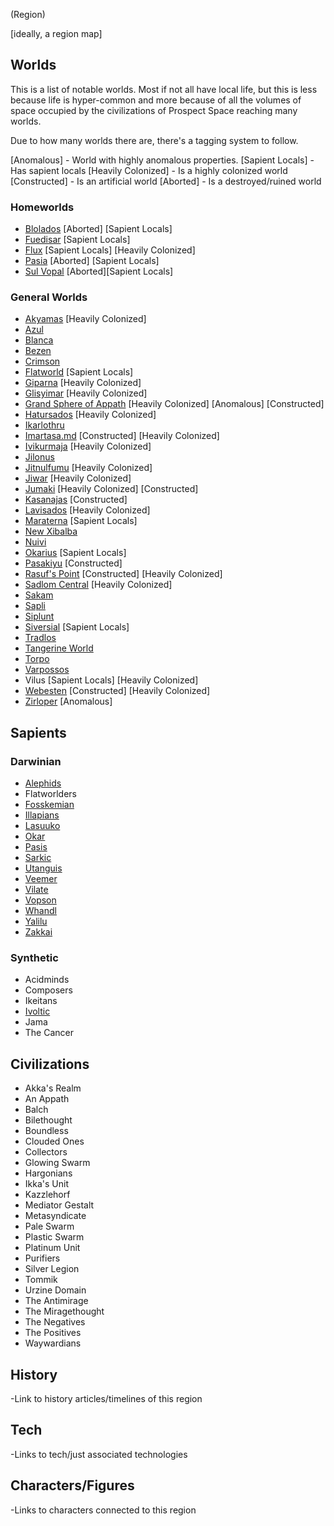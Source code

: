 (Region)

[ideally, a region map]

## Worlds

This is a list of notable worlds.  Most if not all have local life, but this is less because life is hyper-common and more because of all the volumes of space occupied by the civilizations of Prospect Space reaching many worlds.

Due to how many worlds there are, there's a tagging system to follow.

[Anomalous] - World with highly anomalous properties.
[Sapient Locals] - Has sapient locals
[Heavily Colonized] - Is a highly colonized world
[Constructed] - Is an artificial world
[Aborted] - Is a destroyed/ruined world

### Homeworlds
- [Blolados](/Stellar_Abyss_Setting_Bible/1_Worlds_Systems/Blolados.md) [Aborted] [Sapient Locals]
- [Fuedisar](/Stellar_Abyss_Setting_Bible/1_Worlds_Systems/Fuedisar.md) [Sapient Locals]
- [Flux](/Stellar_Abyss_Setting_Bible/1_Worlds_Systems/Flux.md) [Sapient Locals] [Heavily Colonized]
- [Pasia](/Stellar_Abyss_Setting_Bible/1_Worlds_Systems/Pasia.md) [Aborted] [Sapient Locals]
- [Sul Vopal](/Stellar_Abyss_Setting_Bible/1_Worlds_Systems/Sul_Vopal.md) [Aborted][Sapient Locals]

### General Worlds
- [Akyamas](/Stellar_Abyss_Setting_Bible/1_Worlds_Systems/Akyamas.md) [Heavily Colonized]
- [Azul](/Stellar_Abyss_Setting_Bible/1_Worlds_Systems/Azul.md)
- [Blanca](/Stellar_Abyss_Setting_Bible/1_Worlds_Systems/Blanca.md)
- [Bezen](/Stellar_Abyss_Setting_Bible/1_Worlds_Systems/Bezen.md)
- [Crimson](/Stellar_Abyss_Setting_Bible/1_Worlds_Systems/Crimson.md)
- [Flatworld](/Stellar_Abyss_Setting_Bible/1_Worlds_Systems/Flat_World.md) [Sapient Locals]
- [Giparna](/Stellar_Abyss_Setting_Bible/1_Worlds_Systems/Giparna.md) [Heavily Colonized]
- [Glisyimar](/Stellar_Abyss_Setting_Bible/1_Worlds_Systems/Glisyimar.md) [Heavily Colonized]
- [Grand Sphere of Appath](/Stellar_Abyss_Setting_Bible/1_Worlds_Systems/Grand_Sphere_Of_Appath.md) [Heavily Colonized] [Anomalous] [Constructed]
- [Hatursados](/Stellar_Abyss_Setting_Bible/1_Worlds_Systems/Hatursados.md) [Heavily Colonized]
- [Ikarlothru](/Stellar_Abyss_Setting_Bible/1_Worlds_Systems/Ikarlothru.md)
- [Imartasa.md](/Stellar_Abyss_Setting_Bible/1_Worlds_Systems/Imartasa.md) [Constructed] [Heavily Colonized]
- [Ivikurmaja](/Stellar_Abyss_Setting_Bible/1_Worlds_Systems/Ivikurmaja.md) [Heavily Colonized]
- [Jilonus](/Stellar_Abyss_Setting_Bible/1_Worlds_Systems/Jilonus.md)
- [Jitnulfumu](/Stellar_Abyss_Setting_Bible/1_Worlds_Systems/Jitnulfumu.md) [Heavily Colonized]
- [Jiwar](/Stellar_Abyss_Setting_Bible/1_Worlds_Systems/Jiwar.md) [Heavily Colonized]
- [Jumaki](/Stellar_Abyss_Setting_Bible/1_Worlds_Systems/Jumaki.md)  [Heavily Colonized] [Constructed]
- [Kasanajas](/Stellar_Abyss_Setting_Bible/1_Worlds_Systems/Kasanajas.md) [Constructed]
- [Lavisados](/Stellar_Abyss_Setting_Bible/1_Worlds_Systems/Lavisados.md) [Heavily Colonized]
- [Maraterna](/Stellar_Abyss_Setting_Bible/1_Worlds_Systems/Maraterna.md) [Sapient Locals]
- [New Xibalba](/Stellar_Abyss_Setting_Bible/1_Worlds_Systems/Xibalba.md)
- [Nuivi](/Stellar_Abyss_Setting_Bible/1_Worlds_Systems/Nuivi.md)
- [Okarius](/Stellar_Abyss_Setting_Bible/1_Worlds_Systems/Okaria.md) [Sapient Locals]
- [Pasakiyu](/Stellar_Abyss_Setting_Bible/1_Worlds_Systems/Pasakiyu.md) [Constructed]
- [Rasuf's Point](/Stellar_Abyss_Setting_Bible/1_Worlds_Systems/Rasufs_Point.md) [Constructed] [Heavily Colonized]
- [Sadlom Central](/Stellar_Abyss_Setting_Bible/1_Worlds_Systems/Sadlom_Central.md) [Heavily Colonized]
- [Sakam](/Stellar_Abyss_Setting_Bible/1_Worlds_Systems/Sakam.md)
- [Sapli](/Stellar_Abyss_Setting_Bible/1_Worlds_Systems/Sapli.md)
- [Siplunt](/Stellar_Abyss_Setting_Bible/1_Worlds_Systems/Siplunt.md)
- [Siversial](/Stellar_Abyss_Setting_Bible/1_Worlds_Systems/Lamsis.md) [Sapient Locals]
- [Tradlos](/Stellar_Abyss_Setting_Bible/1_Worlds_Systems/Tradlos.md)
- [Tangerine World](/Stellar_Abyss_Setting_Bible/1_Worlds_Systems/Tangerine_World.md)
- [Torpo](/Stellar_Abyss_Setting_Bible/1_Worlds_Systems/Torpo.md)
- [Varpossos](/Stellar_Abyss_Setting_Bible/1_Worlds_Systems/Varpossos.md)
- Vilus [Sapient Locals] [Heavily Colonized]
- [Webesten](/Stellar_Abyss_Setting_Bible/1_Worlds_Systems/Webesten.md)  [Constructed] [Heavily Colonized]
- [Zirloper](/Stellar_Abyss_Setting_Bible/1_Worlds_Systems/Zirloper.md) [Anomalous]

## Sapients

### Darwinian
- [Alephids](/Stellar_Abyss_Setting_Bible/2_Sapients/Alephid.md)
- Flatworlders
- [Fosskemian](/Stellar_Abyss_Setting_Bible/2_Sapients/Fosskemians.md)
- [Illapians](/Stellar_Abyss_Setting_Bible/2_Sapients/Illapian.md)
- [Lasuuko](/Stellar_Abyss_Setting_Bible/2_Sapients/Lasuuko.md)
- [Okar](/Stellar_Abyss_Setting_Bible/2_Sapients/Okar.md)
- [Pasis](/Stellar_Abyss_Setting_Bible/2_Sapients/Pasis.md)
- [Sarkic](/Stellar_Abyss_Setting_Bible/2_Sapients/Sarkic.md)
- [Utanguis](/Stellar_Abyss_Setting_Bible/2_Sapients/Cyrawaloc.md)
- [Veemer](/Stellar_Abyss_Setting_Bible/2_Sapients/Veemer.md)
- [Vilate](/Stellar_Abyss_Setting_Bible/2_Sapients/Vilate.md)
- [Vopson](/Stellar_Abyss_Setting_Bible/2_Sapients/Vopson.md)
- [Whandl](/Stellar_Abyss_Setting_Bible/2_Sapients/Whandl.md)
- [Yalilu](/Stellar_Abyss_Setting_Bible/2_Sapients/Yalilu.md)
- [Zakkai](/Stellar_Abyss_Setting_Bible/2_Sapients/Zakkai.md)



### Synthetic

- Acidminds
- Composers
- Ikeitans
- [Ivoltic](/Stellar_Abyss_Setting_Bible/2_Sapients/Ivoltic.md)
- Jama
- The Cancer

## Civilizations
- Akka's Realm
- An Appath
- Balch
- Bilethought
- Boundless
- Clouded Ones
- Collectors
- Glowing Swarm
- Hargonians
- Ikka's Unit
- Kazzlehorf
- Mediator Gestalt
- Metasyndicate
- Pale Swarm
- Plastic Swarm
- Platinum Unit
- Purifiers
- Silver Legion
- Tommik
- Urzine Domain
- The Antimirage
- The Miragethought
- The Negatives
- The Positives
- Waywardians


## History
-Link to history articles/timelines of this region
## Tech
-Links to tech/just associated technologies
## Characters/Figures
-Links to characters connected to this region
